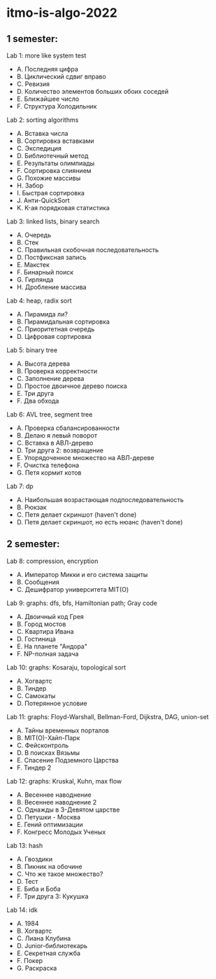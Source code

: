 # itmo-is-algo-2022
## 1 semester:

Lab 1: more like system test
- A. Последняя цифра
- B. Циклический сдвиг вправо
- C. Ревизия
- D. Количество элементов больших обоих соседей
- E. Ближайшее число
- F. Структура Холодильник

Lab 2: sorting algorithms
- A. Вставка числа
- B. Сортировка вставками
- C. Экспедиция
- D. Библиотечный метод
- E. Результаты олимпиады
- F. Сортировка слиянием
- G. Похожие массивы
- H. Забор
- I. Быстрая сортировка
- J. Анти-QuickSort
- K. K-ая порядковая статистика

Lab 3: linked lists, binary search
- A. Очередь
- B. Стек
- C. Правильная скобочная последовательность
- D. Постфиксная запись
- E. Макстек
- F. Бинарный поиск
- G. Гирлянда
- H. Дробление массива

Lab 4: heap, radix sort
- A. Пирамида ли?
- B. Пирамидальная сортировка
- C. Приоритетная очередь
- D. Цифровая сортировка

Lab 5: binary tree
- A. Высота дерева
- B. Проверка корректности
- C. Заполнение дерева
- D. Простое двоичное дерево поиска
- E. Три друга
- F. Два обхода

Lab 6: AVL tree, segment tree
- A. Проверка сбалансированности
- B. Делаю я левый поворот
- C. Вставка в АВЛ-дерево
- D. Три друга 2: возвращение
- E. Упорядоченное множество на АВЛ-дереве
- F. Очистка телефона
- G. Петя кормит котов

Lab 7: dp
- A. Наибольшая возрастающая подпоследовательность
- B. Рюкзак
- C. Петя делает скриншот (haven't done)
- D. Петя делает скриншот, но есть нюанс (haven't done)

## 2 semester:

Lab 8: compression, encryption
- A. Император Микки и его система защиты
- B. Сообщения
- C. Дешифратор университета MIT(О)

Lab 9: graphs: dfs, bfs, Hamiltonian path; Gray code
- A. Двоичный код Грея
- B. Город мостов
- C. Квартира Ивана
- D. Гостиница
- E. На планете "Андора"
- F. NP-полная задача

Lab 10: graphs: Kosaraju, topological sort
- A. Хогвартс
- B. Тиндер
- C. Самокаты
- D. Потерянное условие

Lab 11: graphs: Floyd-Warshall, Bellman-Ford, Dijkstra, DAG, union-set
- A. Тайны временных порталов
- B. MIT(O)-Хайп-Парк
- C. Фейсконтроль
- D. В поисках Вязьмы
- E. Спасение Подземного Царства
- F. Тиндер 2

Lab 12: graphs: Kruskal, Kuhn, max flow
- A. Весеннее наводнение
- B. Весеннее наводнение 2
- C. Однажды в 3-Девятом царстве
- D. Петушки - Москва
- E. Гений оптимизации
- F. Конгресс Молодых Ученых

Lab 13: hash
- A. Гвоздики
- B. Пикник на обочине
- C. Что же такое множество?
- D. Тест
- E. Биба и Боба
- F. Три друга 3: Кукушка

Lab 14: idk
- A. 1984
- B. Хогвартс
- C. Лиана Клубина
- D. Junior-библиотекарь
- E. Секретная служба
- F. Покер
- G. Раскраска

